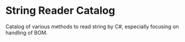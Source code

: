 String Reader Catalog
=====================

Catalog of various methods to read string by C#, especially focusing on handling of BOM.
